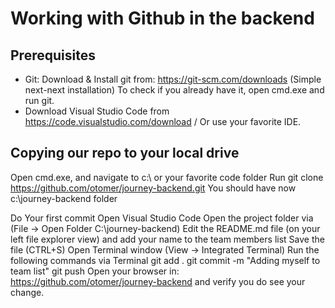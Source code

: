 # Working with Github in the backend

## Prerequisites
* Git:  Download & Install git from: https://git-scm.com/downloads (Simple next-next installation)
  To check if you already have it, open cmd.exe and run git.
* Download Visual Studio Code from https://code.visualstudio.com/download / Or use your favorite IDE.

## Copying our repo to your local drive
Open cmd.exe, and navigate to c:\ or your favorite code folder
Run git clone https://github.com/otomer/journey-backend.git
You should have now c:\journey-backend folder

Do Your first commit
Open Visual Studio Code
Open the project folder via (File → Open Folder C:\journey-backend)
Edit the README.md file (on your left file explorer view) and add your name to the team members list
Save the file (CTRL+S)
Open Terminal window (View → Integrated Terminal)
Run the following commands via Terminal
git add .
git commit -m "Adding myself to team list"
git push
Open your browser in: https://github.com/otomer/journey-backend and verify you do see your change.

